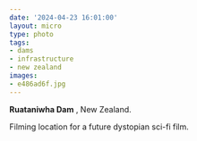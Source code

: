 ```yaml
---
date: '2024-04-23 16:01:00'
layout: micro
type: photo
tags:
- dams
- infrastructure
- new zealand
images:
- e486ad6f.jpg
---
```


**Ruataniwha Dam** , New Zealand.

Filming location for a future dystopian sci-fi film.

